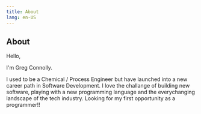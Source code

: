 ```yaml
---
title: About
lang: en-US
---
```


## About

Hello,

I'm Greg Connolly.

I used to be a Chemical / Process Engineer but have launched into a new career path in Software Development. I love the challange of building new software, playing with a new programming language and the everychanging landscape of the tech industry. Looking for my first opportunity as a programmer!!
